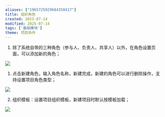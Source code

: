 ```yaml
---
aliases: ["1965725929684358417"]
title: 组织角色
created: 2025-07-14
modified: 2025-07-14
tags: ['基础模块']
theme: 项目协作
---
```


1. 除了系统自带的三种角色（参与人、负责人、共享人）以外，在角色设置页面，可以添加新的角色；

![](3aac0e0ef93046f6eabae52642a0ec94.jpg)

1. 点击新建角色，输入角色名称，新建完成，新建的角色可以进行删除操作，支持设置项目角色类型；

![](bf553789403b9fd0d858f3ccd077f629.jpg)

2. 组织模板：设置项目组织模板，新建项目时默认按模板加载；

![](8a405054cfe7542614a61e54a6689444.jpg)